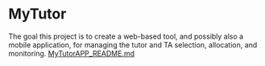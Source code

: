 # MyTutor
The goal this project is to create a web-based tool, and possibly also a mobile application, for managing the tutor and TA selection, allocation, and monitoring. 
[MyTutorAPP_README.md](https://github.com/snmyk/MyTutor/files/14494426/MyTutorAPP_README.md)
